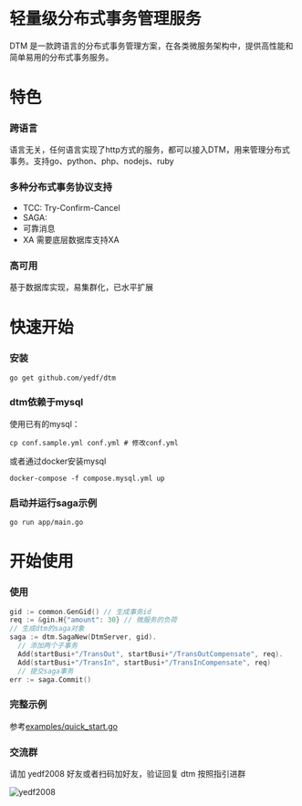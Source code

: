 # 轻量级分布式事务管理服务
DTM 是一款跨语言的分布式事务管理方案，在各类微服务架构中，提供高性能和简单易用的分布式事务服务。
# 特色
### 跨语言
语言无关，任何语言实现了http方式的服务，都可以接入DTM，用来管理分布式事务。支持go、python、php、nodejs、ruby
### 多种分布式事务协议支持
  * TCC: Try-Confirm-Cancel
  * SAGA:
  * 可靠消息
  * XA 需要底层数据库支持XA
### 高可用
基于数据库实现，易集群化，已水平扩展
# 快速开始
### 安装
`go get github.com/yedf/dtm`
### dtm依赖于mysql

使用已有的mysql：  

`cp conf.sample.yml conf.yml # 修改conf.yml`  

或者通过docker安装mysql  

`docker-compose -f compose.mysql.yml up`
### 启动并运行saga示例
`go run app/main.go`

# 开始使用

### 使用
``` go
gid := common.GenGid() // 生成事务id
req := &gin.H{"amount": 30} // 微服务的负荷
// 生成dtm的saga对象
saga := dtm.SagaNew(DtmServer, gid).
  // 添加两个子事务
  Add(startBusi+"/TransOut", startBusi+"/TransOutCompensate", req).
  Add(startBusi+"/TransIn", startBusi+"/TransInCompensate", req)
  // 提交saga事务
err := saga.Commit()
```
### 完整示例
参考[examples/quick_start.go](./examples/quick_start.go)

### 交流群
请加 yedf2008 好友或者扫码加好友，验证回复 dtm 按照指引进群  

![yedf2008](http://service.ivydad.com/cover/dubbingd9af238e-a2a7-e9fa-1267-cc757c83e834.jpeg)